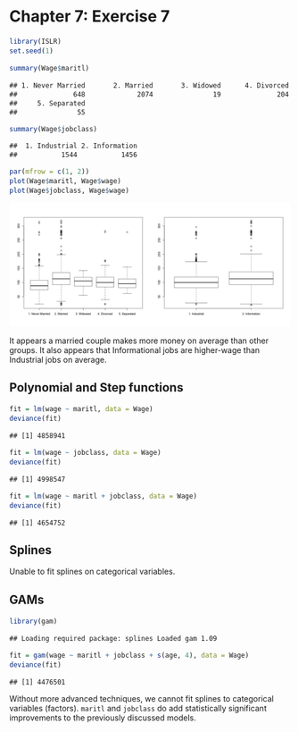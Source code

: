 Chapter 7: Exercise 7
=====================


```r
library(ISLR)
set.seed(1)
```



```r
summary(Wage$maritl)
```

```
## 1. Never Married       2. Married       3. Widowed      4. Divorced 
##              648             2074               19              204 
##     5. Separated 
##               55
```

```r
summary(Wage$jobclass)
```

```
##  1. Industrial 2. Information 
##           1544           1456
```

```r
par(mfrow = c(1, 2))
plot(Wage$maritl, Wage$wage)
plot(Wage$jobclass, Wage$wage)
```

![plot of chunk 7.1](figure/7_1.png) 

It appears a married couple makes more money on average than other groups. It
also appears that Informational jobs are higher-wage than Industrial jobs on
average.

## Polynomial and Step functions

```r
fit = lm(wage ~ maritl, data = Wage)
deviance(fit)
```

```
## [1] 4858941
```

```r
fit = lm(wage ~ jobclass, data = Wage)
deviance(fit)
```

```
## [1] 4998547
```

```r
fit = lm(wage ~ maritl + jobclass, data = Wage)
deviance(fit)
```

```
## [1] 4654752
```


## Splines
Unable to fit splines on categorical variables.

## GAMs

```r
library(gam)
```

```
## Loading required package: splines Loaded gam 1.09
```

```r
fit = gam(wage ~ maritl + jobclass + s(age, 4), data = Wage)
deviance(fit)
```

```
## [1] 4476501
```


Without more advanced techniques, we cannot fit splines to categorical 
variables (factors). `maritl` and `jobclass` do add statistically significant
improvements to the previously discussed models.

